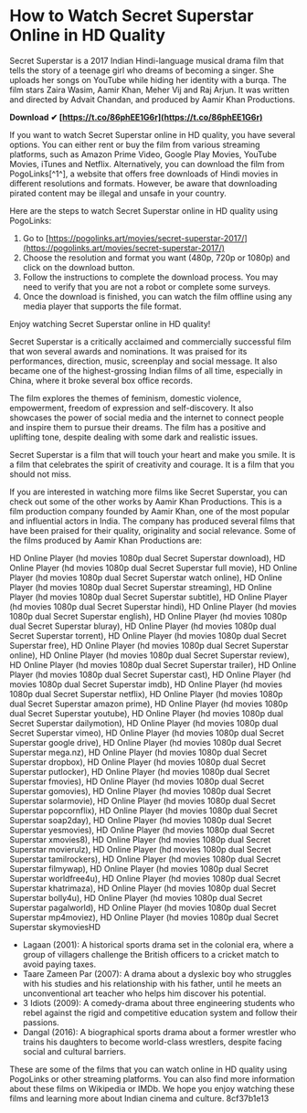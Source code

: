 
 
# How to Watch Secret Superstar Online in HD Quality
 
Secret Superstar is a 2017 Indian Hindi-language musical drama film that tells the story of a teenage girl who dreams of becoming a singer. She uploads her songs on YouTube while hiding her identity with a burqa. The film stars Zaira Wasim, Aamir Khan, Meher Vij and Raj Arjun. It was written and directed by Advait Chandan, and produced by Aamir Khan Productions.
 
**Download ✔ [https://t.co/86phEE1G6r](https://t.co/86phEE1G6r)**


 
If you want to watch Secret Superstar online in HD quality, you have several options. You can either rent or buy the film from various streaming platforms, such as Amazon Prime Video, Google Play Movies, YouTube Movies, iTunes and Netflix. Alternatively, you can download the film from PogoLinks[^1^], a website that offers free downloads of Hindi movies in different resolutions and formats. However, be aware that downloading pirated content may be illegal and unsafe in your country.
 
Here are the steps to watch Secret Superstar online in HD quality using PogoLinks:
 
1. Go to [https://pogolinks.art/movies/secret-superstar-2017/](https://pogolinks.art/movies/secret-superstar-2017/)
2. Choose the resolution and format you want (480p, 720p or 1080p) and click on the download button.
3. Follow the instructions to complete the download process. You may need to verify that you are not a robot or complete some surveys.
4. Once the download is finished, you can watch the film offline using any media player that supports the file format.

Enjoy watching Secret Superstar online in HD quality!

Secret Superstar is a critically acclaimed and commercially successful film that won several awards and nominations. It was praised for its performances, direction, music, screenplay and social message. It also became one of the highest-grossing Indian films of all time, especially in China, where it broke several box office records.
 
The film explores the themes of feminism, domestic violence, empowerment, freedom of expression and self-discovery. It also showcases the power of social media and the internet to connect people and inspire them to pursue their dreams. The film has a positive and uplifting tone, despite dealing with some dark and realistic issues.
 
Secret Superstar is a film that will touch your heart and make you smile. It is a film that celebrates the spirit of creativity and courage. It is a film that you should not miss.

If you are interested in watching more films like Secret Superstar, you can check out some of the other works by Aamir Khan Productions. This is a film production company founded by Aamir Khan, one of the most popular and influential actors in India. The company has produced several films that have been praised for their quality, originality and social relevance. Some of the films produced by Aamir Khan Productions are:
 
HD Online Player (hd movies 1080p dual Secret Superstar download),  HD Online Player (hd movies 1080p dual Secret Superstar full movie),  HD Online Player (hd movies 1080p dual Secret Superstar watch online),  HD Online Player (hd movies 1080p dual Secret Superstar streaming),  HD Online Player (hd movies 1080p dual Secret Superstar subtitle),  HD Online Player (hd movies 1080p dual Secret Superstar hindi),  HD Online Player (hd movies 1080p dual Secret Superstar english),  HD Online Player (hd movies 1080p dual Secret Superstar bluray),  HD Online Player (hd movies 1080p dual Secret Superstar torrent),  HD Online Player (hd movies 1080p dual Secret Superstar free),  HD Online Player (hd movies 1080p dual Secret Superstar online),  HD Online Player (hd movies 1080p dual Secret Superstar review),  HD Online Player (hd movies 1080p dual Secret Superstar trailer),  HD Online Player (hd movies 1080p dual Secret Superstar cast),  HD Online Player (hd movies 1080p dual Secret Superstar imdb),  HD Online Player (hd movies 1080p dual Secret Superstar netflix),  HD Online Player (hd movies 1080p dual Secret Superstar amazon prime),  HD Online Player (hd movies 1080p dual Secret Superstar youtube),  HD Online Player (hd movies 1080p dual Secret Superstar dailymotion),  HD Online Player (hd movies 1080p dual Secret Superstar vimeo),  HD Online Player (hd movies 1080p dual Secret Superstar google drive),  HD Online Player (hd movies 1080p dual Secret Superstar mega.nz),  HD Online Player (hd movies 1080p dual Secret Superstar dropbox),  HD Online Player (hd movies 1080p dual Secret Superstar putlocker),  HD Online Player (hd movies 1080p dual Secret Superstar fmovies),  HD Online Player (hd movies 1080p dual Secret Superstar gomovies),  HD Online Player (hd movies 1080p dual Secret Superstar solarmovie),  HD Online Player (hd movies 1080p dual Secret Superstar popcornflix),  HD Online Player (hd movies 1080p dual Secret Superstar soap2day),  HD Online Player (hd movies 1080p dual Secret Superstar yesmovies),  HD Online Player (hd movies 1080p dual Secret Superstar xmovies8),  HD Online Player (hd movies 1080p dual Secret Superstar movierulz),  HD Online Player (hd movies 1080p dual Secret Superstar tamilrockers),  HD Online Player (hd movies 1080p dual Secret Superstar filmywap),  HD Online Player (hd movies 1080p dual Secret Superstar worldfree4u),  HD Online Player (hd movies 1080p dual Secret Superstar khatrimaza),  HD Online Player (hd movies 1080p dual Secret Superstar bolly4u),  HD Online Player (hd movies 1080p dual Secret Superstar pagalworld),  HD Online Player (hd movies 1080p dual Secret Superstar mp4moviez),  HD Online Player (hd movies 1080p dual Secret Superstar skymoviesHD

- Lagaan (2001): A historical sports drama set in the colonial era, where a group of villagers challenge the British officers to a cricket match to avoid paying taxes.
- Taare Zameen Par (2007): A drama about a dyslexic boy who struggles with his studies and his relationship with his father, until he meets an unconventional art teacher who helps him discover his potential.
- 3 Idiots (2009): A comedy-drama about three engineering students who rebel against the rigid and competitive education system and follow their passions.
- Dangal (2016): A biographical sports drama about a former wrestler who trains his daughters to become world-class wrestlers, despite facing social and cultural barriers.

These are some of the films that you can watch online in HD quality using PogoLinks or other streaming platforms. You can also find more information about these films on Wikipedia or IMDb. We hope you enjoy watching these films and learning more about Indian cinema and culture.
 8cf37b1e13
 
